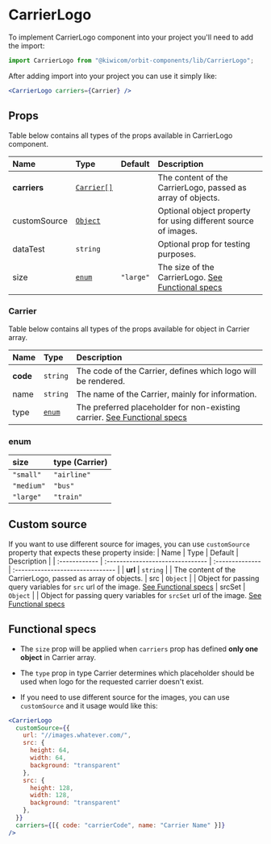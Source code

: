 # CarrierLogo
To implement CarrierLogo component into your project you'll need to add the import:
```jsx
import CarrierLogo from "@kiwicom/orbit-components/lib/CarrierLogo";
```
After adding import into your project you can use it simply like:
```jsx
<CarrierLogo carriers={Carrier} />
```
## Props
Table below contains all types of the props available in CarrierLogo component.

| Name          | Type                             | Default         | Description                      |
| :------------ | :------------------------------- | :-------------- | :------------------------------- |
| **carriers**  | [`Carrier[]`](#carrier)          |                 | The content of the CarrierLogo, passed as array of objects.
| customSource  | [`Object`](#custom-source)        |                 | Optional object property for using different source of images.
| dataTest      | `string`                         |                 | Optional prop for testing purposes.
| size          | [`enum`](#enum)                  | `"large"`       | The size of the CarrierLogo. [See Functional specs](#functional-specs)

### Carrier
Table below contains all types of the props available for object in Carrier array.

| Name     | Type             | Description                      |
| :------- | :--------------- | :------------------------------- |
| **code** | `string`         | The code of the Carrier, defines which logo will be rendered.
| name     | `string`         | The name of the Carrier, mainly for information.
| type     | [`enum`](#enum)  | The preferred placeholder for non-existing carrier. [See Functional specs](#functional-specs)

### enum

| size       | type (Carrier) |
| :--------- | :------------- | 
| `"small"`  | `"airline"`    |
| `"medium"` | `"bus"`        |
| `"large"`  | `"train"`      |

## Custom source
If you want to use different source for images, you can use `customSource` property that expects these property inside:
| Name          | Type                             | Default         | Description                      |
| :------------ | :------------------------------- | :-------------- | :------------------------------- |
| **url**       | `string`                         |                 | The content of the CarrierLogo, passed as array of objects.
| src           | `Object`                         |                 | Object for passing query variables for `src` url of the image. [See Functional specs](#functional-specs)
| srcSet        | `Object`                         |                 | Object for passing query variables for `srcSet` url of the image. [See Functional specs](#functional-specs)

## Functional specs
* The `size` prop will be applied when `carriers` prop has defined **only one object** in Carrier array.

* The `type` prop in type Carrier determines which placeholder should be used when logo for the requested carrier doesn't exist.

* If you need to use different source for the images, you can use `customSource` and it usage would like this:
```jsx
<CarrierLogo
  customSource={{
    url: "//images.whatever.com/",
    src: {
      height: 64,
      width: 64,
      background: "transparent"
    },
    src: {
      height: 128,
      width: 128,
      background: "transparent"
    },
  }}
  carriers={[{ code: "carrierCode", name: "Carrier Name" }]}
/>  
```
